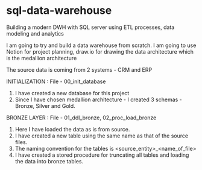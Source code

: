 # sql-data-warehouse
Building a modern DWH with SQL server using ETL processes, data modeling and analytics

I am going to try and build a data warehouse from scratch.
I am going to use Notion for project planning, draw.io for drawing the data architecture which is the medallion architecture

The source data is coming from 2 systems - CRM and ERP

INITIALIZATION : File - 00_init_database
1. I have created a new database for this project
2. Since I have chosen medallion architecture - I created 3 schemas - Bronze, Silver and Gold.

   
BRONZE LAYER : File - 01_ddl_bronze, 02_proc_load_bronze
1. Here I have loaded the data as is from source.
2. I have created a new table using the same name as that of the source files.
3. The naming convention for the tables is <source_entity>_<name_of_file>
4. I have created a stored procedure for truncating all tables and loading the data into bronze tables.

